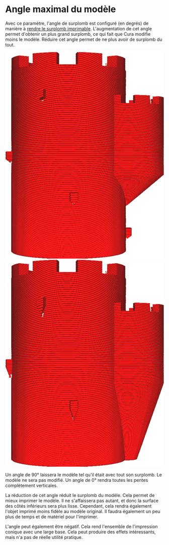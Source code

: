 Angle maximal du modèle
====
Avec ce paramètre, l'angle de surplomb est configuré (en degrés) de manière à [rendre le surplomb imprimable](conical_overhang_enabled.md). L'augmentation de cet angle permet d'obtenir un plus grand surplomb, ce qui fait que Cura modifie moins le modèle. Réduire cet angle permet de ne plus avoir de surplomb du tout.

![Un angle maximum de 50° pour le modèle](../../../articles/images/conical_overhang_enabled_enabled.png)
![Un angle de modèle maximal de 20°](../../../articles/images/conical_overhang_angle_20.png)

Un angle de 90° laissera le modèle tel qu'il était avec tout son surplomb. Le modèle ne sera pas modifié. Un angle de 0° rendra toutes les pentes complètement verticales.

La réduction de cet angle réduit le surplomb du modèle. Cela permet de mieux imprimer le modèle. Il ne s'affaissera pas autant, et donc la surface des côtés inférieurs sera plus lisse. Cependant, cela rendra également l'objet imprimé moins fidèle au modèle original. Il faudra également un peu plus de temps et de matériel pour l'imprimer.

L'angle peut également être négatif. Cela rend l'ensemble de l'impression conique avec une large base. Cela peut produire des effets intéressants, mais n'a pas de réelle utilité pratique.
